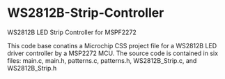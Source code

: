 # WS2812B-Strip-Controller
WS2812B LED Strip Controller for MSPF2272

This code base conatins a Microchip CSS project file for a WS2812B LED driver controller by a MSP2272 MCU.
The source code is contained in six files: main.c, main.h, patterns.c, patterns.h, WS2812B_Strip.c, and WS2812B_Strip.h
